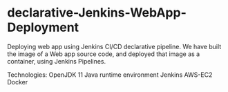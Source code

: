 # declarative-Jenkins-WebApp-Deployment
Deploying web app using Jenkins CI/CD declarative pipeline. We have built the image of a Web app source code, and deployed that image as a container, using Jenkins Pipelines.

Technologies:
OpenJDK 11
Java runtime environment
Jenkins
AWS-EC2
Docker


